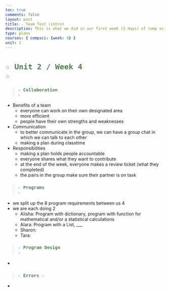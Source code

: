 ```yaml
---
toc: true
comments: false
layout: post
title: ☆ Team Test (intro)
description: This is what we did in our first week (3 days) of comp sci
type: plans
courses: { compsci: {week: 4} }
unit: 2
---
```

 
# <code style="color: #4e804f">☆ Unit 2 / Week 4 ☆</code>

> ### <code style="color:#4e804f;">☆ Collaboration ☆</code>
- Benefits of a team
    - everyone can work on their own designated area
    - more efficient
    - people have their own strengths and weaknesses
- Communication
    - to better communicate in the group, we can have a group chat in which we can talk to each other
    - making a plan during classtime
- Responsibilities
    - making a plan holds people accountable
    - everyone shares what they want to contribute
    - at the end of the week, everyone makes a review ticket (what they completed)
    - the pairs in the group make sure their partner is on task

> ### <code style="color:#4e804f;">☆ Programs ☆</code>
- we split up the 8 program requirements between us 4
- we are each doing 2
    - Alisha: Program with dictionary, program with function for mathematical and/or a statistical calculations
    - Alara: Program with a List, ___
    - Sharon: 
    - Tara: 

> ### <code style="color:#4e804f;">☆ Program Design ☆</code>
- 

> ### <code style="color:#4e804f;">☆ Errors ☆</code>
- 
